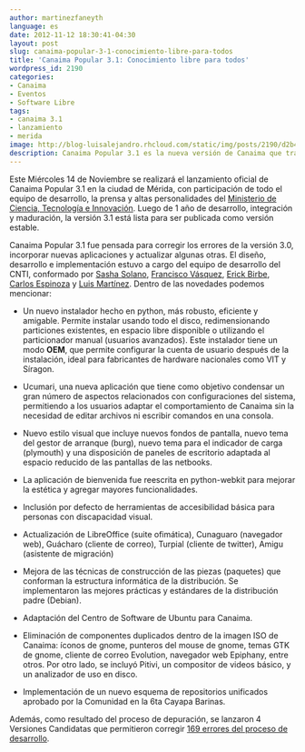 ```yaml
---
author: martinezfaneyth
language: es
date: 2012-11-12 18:30:41-04:30
layout: post
slug: canaima-popular-3-1-conocimiento-libre-para-todos
title: 'Canaima Popular 3.1: Conocimiento libre para todos'
wordpress_id: 2190
categories:
- Canaima
- Eventos
- Software Libre
tags:
- canaima 3.1
- lanzamiento
- merida
image: http://blog-luisalejandro.rhcloud.com/static/img/posts/2190/d2b4f3b8f9c728b91d4f8b26494e1e87.jpg
description: Canaima Popular 3.1 es la nueva versión de Canaima que trae varias novedades.
---
```


Este Miércoles 14 de Noviembre se realizará el lanzamiento oficial de Canaima Popular 3.1 en la ciudad de Mérida, con participación de todo el equipo de desarrollo, la prensa y altas personalidades del [Ministerio de Ciencia, Tecnología e Innovación](http://mcti.gob.ve). Luego de 1 año de desarrollo, integración y maduración, la versión 3.1 está lista para ser publicada como versión estable.

Canaima Popular 3.1 fue pensada para corregir los errores de la versión 3.0, incorporar nuevas aplicaciones y actualizar algunas otras. El diseño, desarrollo e implementación estuvo a cargo del equipo de desarrollo del CNTI, conformado por [Sasha Solano](http://twitter.com/sasha_veronica), [Francisco Vásquez](http://twitter.com/franjvasquezg), [Erick Birbe](http://twitter.com/erickcion), [Carlos Espinoza](http://twitter.com/armikhael) y [Luis Martínez](http://twitter.com/luisalejandro). Dentro de las novedades podemos mencionar:

<span class="figure figure-100" data-figure-src="http://blog-luisalejandro.rhcloud.com/static/img/posts/2190/c175ca1879ea1492f416141591de11d7.jpg" data-figure-href="http://blog-luisalejandro.rhcloud.com/static/img/posts/2190/42e4524d6a0f184c804885457ae41531.jpg"></span>

* Un nuevo instalador hecho en python, más robusto, eficiente y amigable. Permite instalar usando todo el disco, redimensionando particiones existentes, en espacio libre disponible o utilizando el particionador manual (usuarios avanzados). Este instalador tiene un modo **OEM**, que permite configurar la cuenta de usuario después de la instalación, ideal para fabricantes de hardware nacionales como VIT y Síragon.

<!-- more -->

* Ucumari, una nueva aplicación que tiene como objetivo condensar un gran número de aspectos relacionados con configuraciones del sistema, permitiendo a los usuarios adaptar el comportamiento de Canaima sin la necesidad de editar archivos ni escribir comandos en una consola.

    <span class="figure figure-100" data-figure-src="http://blog-luisalejandro.rhcloud.com/static/img/posts/2190/2e7e017729be380fd8d161c72ece1cc5.jpg" data-figure-href="http://blog-luisalejandro.rhcloud.com/static/img/posts/2190/a0e770e841e1168cc76d020b99c928b5.jpg"></span>

* Nuevo estilo visual que incluye nuevos fondos de pantalla, nuevo tema del gestor de arranque (burg), nuevo tema para el indicador de carga (plymouth) y una disposición de paneles de escritorio adaptada al espacio reducido de las pantallas de las netbooks.
* La aplicación de bienvenida fue reescrita en python-webkit para mejorar la estética y agregar mayores funcionalidades.
* Inclusión por defecto de herramientas de accesibilidad básica para personas con discapacidad visual.

    <span class="figure figure-100" data-figure-src="http://blog-luisalejandro.rhcloud.com/static/img/posts/2190/6a8a5c2341fc3ee48c7ae83258663b3a.jpg" data-figure-href="http://blog-luisalejandro.rhcloud.com/static/img/posts/2190/053652aa2ccb04596fc516d14856553d.jpg"></span>

* Actualización de LibreOffice (suite ofimática), Cunaguaro (navegador web), Guácharo (cliente de correo), Turpial (cliente de twitter), Amigu (asistente de migración)
* Mejora de las técnicas de construcción de las piezas (paquetes) que conforman la estructura informática de la distribución. Se implementaron las mejores prácticas y estándares de la distribución padre (Debian).

    <span class="figure figure-100" data-figure-src="http://blog-luisalejandro.rhcloud.com/static/img/posts/2190/927907452ae4de8cf32740bebd235803.jpg" data-figure-href="http://blog-luisalejandro.rhcloud.com/static/img/posts/2190/38976af197eca56457f0b447131358b2.jpg"></span>
* Adaptación del Centro de Software de Ubuntu para Canaima.
* Eliminación de componentes duplicados dentro de la imagen ISO de Canaima: íconos de gnome, punteros del mouse de gnome, temas GTK de gnome, cliente de correo Evolution, navegador web Epiphany, entre otros. Por otro lado, se incluyó Pitivi, un compositor de videos básico, y un analizador de uso en disco.
* Implementación de un nuevo esquema de repositorios unificados aprobado por la Comunidad en la 6ta Cayapa Barinas.

Además, como resultado del proceso de depuración, se lanzaron 4 Versiones Candidatas que permitieron corregir [169 errores del proceso de desarrollo](http://trac.canaima.softwarelibre.gob.ve/canaima/query?milestone=canaima-popular-3.1~VC1&milestone=canaima-popular-3.1~VC2&milestone=canaima-popular-3.1~estable&max=1000&col=id&col=summary&col=milestone&col=status&col=type&col=priority&col=component&order=priority).
